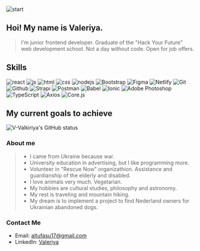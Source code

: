 ![start](https://cdn.discordapp.com/attachments/1103386023741902961/1108440552480977067/IMG_0344.JPG)

## Hoi! My name is Valeriya.
> I'm junior frontend developer. Graduate of the "Hack Your Future" web development school. Not a day without code. Open for job offers.

## Skills
![react](https://img.shields.io/badge/React-20232A?style=for-the-badge&logo=react&logoColor=61DAFB)
![js](https://img.shields.io/badge/javascript%20-%23323330.svg?&style=for-the-badge&logo=javascript&logoColor=%23F7DF1E)
![html](https://img.shields.io/badge/HTML5%20-%23E34F26.svg?style=for-the-badge&logo=html5&logoColor=white)
![css](https://img.shields.io/badge/CSS%20-%231572B6.svg?style=for-the-badge&logo=css3&logoColor=white)
![nodejs](https://img.shields.io/badge/node.js%20-%2343853D.svg?&style=for-the-badge&logo=node.js&logoColor=white)
![Bootstrap](https://img.shields.io/badge/bootstrap-%23563D7C.svg?style=for-the-badge&logo=bootstrap&logoColor=white)
![Figma](https://img.shields.io/badge/figma-%23F24E1E.svg?style=for-the-badge&logo=figma&logoColor=white)
![Netlify](https://img.shields.io/badge/Netlify-00C7B7?style=for-the-badge&logo=netlify&logoColor=white)
![Git](https://img.shields.io/badge/git-F05032?style=for-the-badge&logo=git&logoColor=white)
![Github](https://img.shields.io/badge/github-181717?style=for-the-badge&logo=github&logoColor=white)
![Strapi](https://img.shields.io/badge/strapi-2F2E8B?style=for-the-badge&logo=strapi&logoColor=white)
![Postman](https://img.shields.io/badge/postman-FF6C37?style=for-the-badge&logo=postman&logoColor=white)
![Babel](https://img.shields.io/badge/babel-5A29E4?style=for-the-badge&logo=babel&logoColor=white)
![Ionic](https://img.shields.io/badge/ionic-3880FF?style=for-the-badge&logo=ionic&logoColor=white)
![Adobe Photoshop](https://img.shields.io/badge/adobe_photoshop-5A29E4?style=for-the-badge&logo=adobephotoshop&logoColor=white)
![TypeScript](https://img.shields.io/badge/typescript-3178C6?style=for-the-badge&logo=typescript&logoColor=white)
![Axios](https://img.shields.io/badge/axios-5A29E4?style=for-the-badge&logo=axios&logoColor=white)
![Core.js](https://img.shields.io/badge/core_js-5A29E4?style=for-the-badge&logo=corejs&logoColor=white)


## My current goals to achieve
![V-Valkiriya's GitHub status](https://github-readme-stats.vercel.app/api?username=V-Valkiriya&theme=outrun&show_icons=true)

### About me

>- I came from Ukraine because war.
>- University education in advertising, but I like programming more.
>- Volunteer in "Rescue Now" organizathion. Assistance and guardianship of the elderly and disabled.
>- I love animals very much. Vegetarian.
>- My hobbies are cultural studies, philosophy and astronomy.
>- My rest is traveling and mountain hiking.
>- My dream is to implement a project to find Nederland owners for Ukrainian abandoned dogs.


### Contact Me
- Email: altufasu17@gmail.com
- LinkedIn: [Valeriya](linkedin.com/in/valeriya-semenova-4b7474266)


